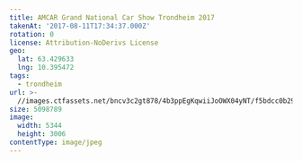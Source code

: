 ```yaml
---
title: AMCAR Grand National Car Show Trondheim 2017
takenAt: '2017-08-11T17:34:37.000Z'
rotation: 0
license: Attribution-NoDerivs License
geo:
  lat: 63.429633
  lng: 10.395472
tags:
  - trondheim
url: >-
  //images.ctfassets.net/bncv3c2gt878/4b3ppEgKqwiiJoOWX04yNT/f5bdcc0b29a1edd96160c0080bc86d69/amcar-grand-national-car-show-trondheim-2017_36508187095_o
size: 5098789
image:
  width: 5344
  height: 3006
contentType: image/jpeg
---
```


